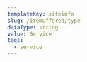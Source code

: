 ```yaml
---
templateKey: siteinfo
slug: /itemOffered/type
dataType: string
value: Service
tags:
  - service
---
```

